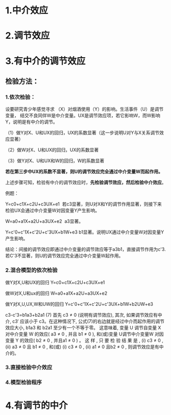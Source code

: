 # 1.中介效应
# 2.调节效应



# 3.有中介的调节效应
## 检验方法：
### 1.依次检验：
设要研究青少年感觉寻求 （X）对烟酒使用（Y）的影响。生活事件（U）是调节变量，
结交不良同伴W是中介变量。UX是调节效应项，若它影响W，而W影响Y，说明是有中介的调节。

（1）做Y对X、U和UX的回归，UX的系数显著（这一步说明U对Y与X关系调节效应显著）

（2）做W对X、U和UX的回归，UX的系数显著

（3）做Y对X、U和UX和W的回归，W的系数显著

**若在第三步中UX的系数不显著，则U的调节效应完全通过中介变量W而起作用。**

上述步骤可知，检验有中介的调节效应时，**先检验调节效应，然后检验中介效应**。


例题：

Y=c0+c1X+c2U+c3UX+e1  若c3显著，则U对X和Y的调节作用显著，则接下来检验UX会通过中介变量W对因变量Y产生影响。

W=a0+a1X+a2U+a3UX+e2  a3显著。

Y=c'0+c'1X+c'2U+c'3UX+b1W+e3  b1显著。说明UX通过中介变量W对因变量Y产生影响。

结论：间接的调节效应即通过中介变量的调节效应等于a3b1，直接调节作用为c'3.若C'3不显著，则U的调节效应完全通过中介变量W起作用。
### 2.混合模型的依次检验
做Y对X,U和UX的回归 Y=c0+c1X+c2U+c3UX+e1

做W对X,U和ux的回归 W=a0+a1X+a2U+a3UX+e2

做Y对X,U,UX,W和UW的回归 Y=c'0+c'1X+c'2U+c'3UX+b1W+b2UW+e3

c3-c'3=b1a3+b2a1   (7)
首先 c3 ≠ 0 (说明有调节效应), 其次, 如果调节效应有中介, c3′ 应该小于 c3。在这种情况下, 公式(7)的右边就是经过中介而起作用的调节效应大小, b1a3 和 b2a1 至少有一个不等于零。 这意味着, 变量 U 调节自变量 X 对中介变量 W 的效应( a3 ≠ 0 , 并且 b1 ≠ 0 ), 和(或)变量 U调节中介变量W 对因变量 Y 的效应( b2 ≠ 0 , 并且a1 ≠ 0 ) 。 这 样 , 只 要 检 验 结 果 是 , (i) c3 ≠ 0 ,(ii) a3 ≠ 0 且 b1 ≠ 0 , 和(或) (i) c3 ≠ 0 , (ii) a1 ≠ 0 且b2 ≠ 0 , 则调节效应是有中介的。 

### 3.直接检验中介效应
### 4.模型检验程序

# 4.有调节的中介


